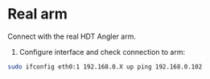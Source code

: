 # Real arm

Connect with the real HDT Angler arm.

1. Configure interface and check connection to arm:

```bash
sudo ifconfig eth0:1 192.168.0.X up ping 192.168.0.102
```
